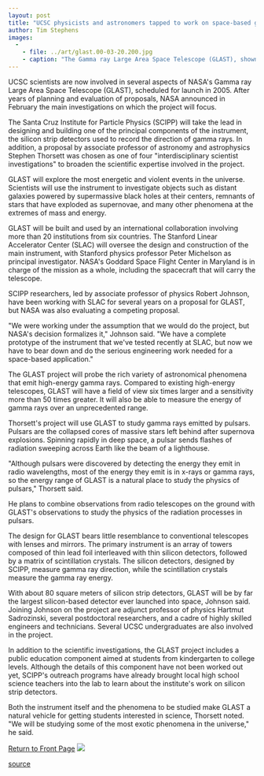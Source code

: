 ```yaml
---
layout: post
title: "UCSC physicists and astronomers tapped to work on space-based gamma ray telescope"
author: Tim Stephens
images:
  -
    - file: ../art/glast.00-03-20.200.jpg
    - caption: "The Gamma ray Large Area Space Telescope (GLAST), shown in this diagram, will be used to study some of the most exotic phenomena in the universe, such as pulsars and supermassive black holes. Image: SLAC"
---
```


UCSC scientists are now involved in several aspects of NASA's Gamma ray Large Area Space Telescope (GLAST), scheduled for launch in 2005. After years of planning and evaluation of proposals, NASA announced in February the main investigations on which the project will focus.  
  

The Santa Cruz Institute for Particle Physics (SCIPP) will take the lead in designing and building one of the principal components of the instrument, the silicon strip detectors used to record the direction of gamma rays. In addition, a proposal by associate professor of astronomy and astrophysics Stephen Thorsett was chosen as one of four "interdisciplinary scientist investigations" to broaden the scientific expertise involved in the project.  
  
GLAST will explore the most energetic and violent events in the universe. Scientists will use the instrument to investigate objects such as distant galaxies powered by supermassive black holes at their centers, remnants of stars that have exploded as supernovae, and many other phenomena at the extremes of mass and energy.  
  
GLAST will be built and used by an international collaboration involving more than 20 institutions from six countries. The Stanford Linear Accelerator Center (SLAC) will oversee the design and construction of the main instrument, with Stanford physics professor Peter Michelson as principal investigator. NASA's Goddard Space Flight Center in Maryland is in charge of the mission as a whole, including the spacecraft that will carry the telescope.  
  
SCIPP researchers, led by associate professor of physics Robert Johnson, have been working with SLAC for several years on a proposal for GLAST, but NASA was also evaluating a competing proposal.  
  
"We were working under the assumption that we would do the project, but NASA's decision formalizes it," Johnson said. "We have a complete prototype of the instrument that we've tested recently at SLAC, but now we have to bear down and do the serious engineering work needed for a space-based application."  
  
The GLAST project will probe the rich variety of astronomical phenomena that emit high-energy gamma rays. Compared to existing high-energy telescopes, GLAST will have a field of view six times larger and a sensitivity more than 50 times greater. It will also be able to measure the energy of gamma rays over an unprecedented range.   
  
Thorsett's project will use GLAST to study gamma rays emitted by pulsars. Pulsars are the collapsed cores of massive stars left behind after supernova explosions. Spinning rapidly in deep space, a pulsar sends flashes of radiation sweeping across Earth like the beam of a lighthouse.   
  
"Although pulsars were discovered by detecting the energy they emit in radio wavelengths, most of the energy they emit is in x-rays or gamma rays, so the energy range of GLAST is a natural place to study the physics of pulsars," Thorsett said.  
  
He plans to combine observations from radio telescopes on the ground with GLAST's observations to study the physics of the radiation processes in pulsars.  
  
The design for GLAST bears little resemblance to conventional telescopes with lenses and mirrors. The primary instrument is an array of towers composed of thin lead foil interleaved with thin silicon detectors, followed by a matrix of scintillation crystals. The silicon detectors, designed by SCIPP, measure gamma ray direction, while the scintillation crystals measure the gamma ray energy.  
  
With about 80 square meters of silicon strip detectors, GLAST will be by far the largest silicon-based detector ever launched into space, Johnson said. Joining Johnson on the project are adjunct professor of physics Hartmut Sadrozinski, several postdoctoral researchers, and a cadre of highly skilled engineers and technicians. Several UCSC undergraduates are also involved in the project.  
  
In addition to the scientific investigations, the GLAST project includes a public education component aimed at students from kindergarten to college levels. Although the details of this component have not been worked out yet, SCIPP's outreach programs have already brought local high school science teachers into the lab to learn about the institute's work on silicon strip detectors.   
  
Both the instrument itself and the phenomena to be studied make GLAST a natural vehicle for getting students interested in science, Thorsett noted. "We will be studying some of the most exotic phenomena in the universe," he said.

[Return to Front Page][1] ![ ][2]

[1]: ../../index.html
[2]: ../../images/trans.gif

[source](http://www1.ucsc.edu/currents/99-00/03-20/glas.html "Permalink to glas")
